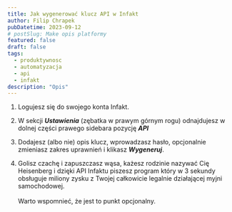 ```yaml
---
title: Jak wygenerować klucz API w Infakt
author: Filip Chrapek
pubDatetime: 2023-09-12
# postSlug: Make opis platformy
featured: false
draft: false
tags:
  - produktywnosc
  - automatyzacja
  - api
  - infakt
description: "Opis"
---
```


1. Logujesz się do swojego konta Infakt.

2. W sekcji **_Ustawienia_** (zębatka w prawym górnym rogu) odnajdujesz w dolnej części prawego sidebara pozycję **_API_**

3. Dodajesz (albo nie) opis klucz, wprowadzasz hasło, opcjonalnie zmieniasz zakres uprawnień i klikasz **_Wygeneruj_**.

4. Golisz czachę i zapuszczasz wąsa, każesz rodzinie nazywać Cię Heisenberg i dzięki API Infaktu piszesz program który w 3 sekundy obsługuje miliony zysku z Twojej całkowicie legalnie działającej myjni samochodowej.<br><br>
   Warto wspomnieć, że jest to punkt opcjonalny.
